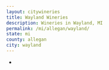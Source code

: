 ```yaml
---
layout: citywineries
title: Wayland Wineries
description: Wineries in Wayland, MI
permalink: /mi/allegan/wayland/
state: mi
county: allegan
city: wayland
---
```

-
